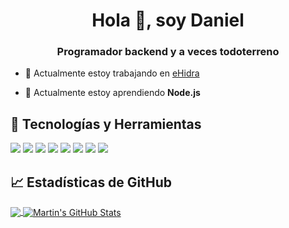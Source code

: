 <h1 align="center">Hola 👋, soy Daniel</h1>
<h3 align="center">Programador backend y a veces todoterreno</h3>


- 🔭 Actualmente estoy trabajando en [eHidra](https://ehidra.com)

- 🌱 Actualmente estoy aprendiendo **Node.js**

## 🔧 Tecnologías y Herramientas
![](https://img.shields.io/badge/OS-Linux-informational?style=flat&logo=linux&logoColor=white&color=2bbc8a)
![](https://img.shields.io/badge/Code-JavaScript-informational?style=flat&logo=javascript&logoColor=white&color=2bbc8a)
![](https://img.shields.io/badge/Code-PHP-informational?style=flat&logo=php&logoColor=white&color=2bbc8a)
![](https://img.shields.io/badge/Code-node.js-informational?style=flat&logo=node.js&logoColor=white&color=2bbc8a)
![](https://img.shields.io/badge/Code-Laravel-informational?style=flat&logo=laravel&logoColor=white&color=2bbc8a)
![](https://img.shields.io/badge/Code-React-informational?style=flat&logo=react&logoColor=white&color=2bbc8a)
![](https://img.shields.io/badge/Code-Python-informational?style=flat&logo=python&logoColor=white&color=2bbc8a)
![](https://img.shields.io/badge/Tools-Docker-informational?style=flat&logo=docker&logoColor=white&color=2bbc8a)

## &#x1f4c8; Estadísticas de GitHub

<a href="https://github.com/MartinHeinz/MartinHeinz">
  <img align="center" src="https://github-readme-stats.vercel.app/api/top-langs/?username=daniieljc&hide=html,tex&theme=algolia&langs_count=3&" />
</a>
<a href="https://github.com/MartinHeinz/MartinHeinz">
  <img align="center" src="https://github-readme-stats.vercel.app/api?username=daniieljc&show_icons=true&line_height=27&count_private=true&theme=algolia" alt="Martin's GitHub Stats" />
</a>
